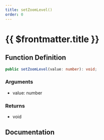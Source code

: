 ```yaml
---
title: setZoomLevel()
order: 0
---
```


# {{ $frontmatter.title }}

## Function Definition

```ts
public setZoomLevel(value: number): void;
```

### Arguments

* value: number

### Returns

* void

## Documentation

<!--@include: ./parts/setZoomLevel.md-->
